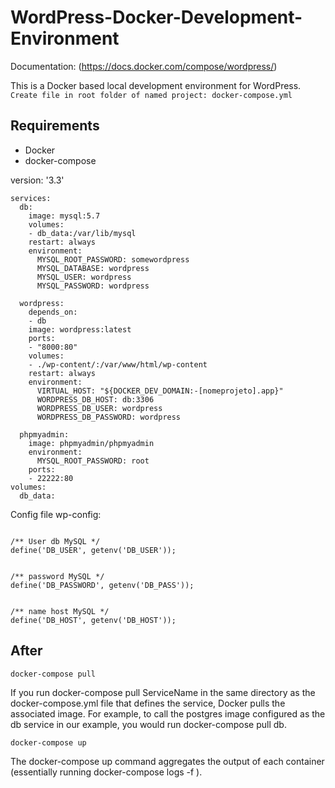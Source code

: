# WordPress-Docker-Development-Environment

Documentation: (https://docs.docker.com/compose/wordpress/)

This is a Docker based local development environment for WordPress.
`Create file in root folder of named project: docker-compose.yml`

 ## Requirements
 - Docker
 - docker-compose

version: '3.3'
```
services:
  db:
    image: mysql:5.7
    volumes:
    - db_data:/var/lib/mysql
    restart: always
    environment:
      MYSQL_ROOT_PASSWORD: somewordpress
      MYSQL_DATABASE: wordpress
      MYSQL_USER: wordpress
      MYSQL_PASSWORD: wordpress

  wordpress:
    depends_on:
    - db
    image: wordpress:latest
    ports:
    - "8000:80"
    volumes:
    - ./wp-content/:/var/www/html/wp-content
    restart: always
    environment:
      VIRTUAL_HOST: "${DOCKER_DEV_DOMAIN:-[nomeprojeto].app}"
      WORDPRESS_DB_HOST: db:3306
      WORDPRESS_DB_USER: wordpress
      WORDPRESS_DB_PASSWORD: wordpress

  phpmyadmin:
    image: phpmyadmin/phpmyadmin
    environment:
      MYSQL_ROOT_PASSWORD: root
    ports:
    - 22222:80
volumes:
  db_data: 

```  

Config file wp-config:

```define('DB_NAME', getenv('DB_NAME'));

/** User db MySQL */
define('DB_USER', getenv('DB_USER'));


/** password MySQL */
define('DB_PASSWORD', getenv('DB_PASS'));


/** name host MySQL */
define('DB_HOST', getenv('DB_HOST'));

```

 ## After

`docker-compose pull`

If you run docker-compose pull ServiceName in the same directory as the docker-compose.yml file that defines the service, Docker pulls the associated image. For example, to call the postgres image configured as the db service in our example, you would run docker-compose pull db.

`docker-compose up`

The docker-compose up command aggregates the output of each container (essentially running docker-compose logs -f ). 
